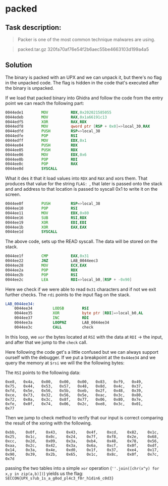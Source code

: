 # packed #

## Task description: ##
> Packer is one of the most common technique malwares are using.

> packed.tar.gz 320fa70af76e54f2b6aec55be4663103d199a4a5

## Solution ##

The binary is packed with an UPX and we can unpack it, but there's no flag in the unpacked code. The flag is hidden in the code that's executed after the
binary is unpacked.

If we load that packed binary into Ghidra and follow the code from the entry point we can reach the following part:

```asm
0044ede1        MOV          RDX,0x202021585055
0044edeb        MOV          RAX,0x1a66191c13                                                       FLAG
0044edf5        XOR          RAX,RDX
0044edf8        MOV          qword ptr [RSP + 0x0]=>local_30,RAX
0044edfd        PUSH         RSP=>local_38
0044edfe        POP          RSI
0044edff        MOV          EDX,0x1
0044ee04        PUSH         RDX
0044ee05        PUSH         RDX
0044ee06        MOV          EDX,0x6
0044ee0b        POP          RDI
0044ee0c        POP          RAX
0044ee0d        SYSCALL                                                                             sys_write
```

What it des it that it load values into `RDX` and `RAX` and xors them. That produces that value for the string `FLAG: `,
that later is passed onto the stack and and address to that location is passed to syscall 0x1 to write it on the screen.

```asm
0044ee0f        PUSH         RSP=>local_38
0044ee10        POP          RSI
0044ee11        MOV          EDX,0x80
0044ee16        SUB          RSI,RDX
0044ee19        XOR          EDI,EDI
0044ee1b        XOR          EAX,EAX
0044ee1d        SYSCALL                                                                             sys_read
```
The above code, sets up the READ syscall. The data will be stored on the stack.

```asm
0044ee1f        CMP          EAX,0x31
0044ee22        JNZ          LAB_0044eec3
0044ee28        MOV          ECX,EAX
0044ee2a        POP          RDX
0044ee2b        POP          RSI
0044ee2c        LEA          RDI=>local_b0,[RSP + -0x90]
```

Here we check if we were able to read `0x31` characters and if not we exit further checks. The `rdi` points to the input flag on the stack.

```asm
LAB_0044ee34:
    0044ee34         LODSB        RSI
    0044ee35         XOR          byte ptr [RDI]=>local_b0,AL
    0044ee37         INC          RDI
    0044ee3a         LOOPNZ       LAB_0044ee34
    0044ee3c         CALL         check
```

In this loop, we `xor` the bytes located at `RSI` with the data at `RDI` -> the input, and after that we jump to the `check` call.

Here following the code get's a little confused but we can always support ourself with the debugger. If we put a breakpoint at the `0x44ee34`
and we query the memory at `$rsi` we will the the following bytes:

The `RSI` points to the following data:

```
0xe8,   0x4a,   0x00,   0x00,   0x00,   0x83,   0xf9,   0x49,
0x75,   0x44,   0x53,   0x57,   0x48,   0x8d,   0x4c,   0x37,
0xfd,   0x5e,   0x56,   0x5b,   0xeb,   0x2f,   0x48,   0x39,
0xce,   0x73,   0x32,   0x56,   0x5e,   0xac,   0x3c,   0x80,
0x72,   0x0a,   0x3c,   0x8f,   0x77,   0x06,   0x80,   0x7e,
0xfe,   0x0f,   0x74,   0x06,   0x2c,   0xe8,   0x3c,   0x01,
0x77
```

Then we jump to check method to verify that our input is correct comparing the result of the xoring with the following.

```
0xbb,    0x0f,    0x43,    0x43,    0x4f,    0xcd,    0x82,    0x1c,
0x25,    0x1c,    0x0c,    0x24,    0x7f,    0xf8,    0x2e,    0x68,
0xcc,    0x2d,    0x09,    0x3a,    0xb4,    0x48,    0x78,    0x56,
0xaa,    0x2c,    0x42,    0x3a,    0x6a,    0xcf,    0x0f,    0xdf,
0x14,    0x3a,    0x4e,    0xd0,    0x1f,    0x37,    0xe4,    0x17,
0x90,    0x39,    0x2b,    0x65,    0x1c,    0x8c,    0x0f,    0x7c,
0x7d
```

passing the two tables into a simple `xor` operation (`''.join([chr(x^y) for x,y in zip(a,b)])`) yields us the flag: `SECCON{UPX_s7ub_1s_a_g0od_pl4c3_f0r_h1din6_c0d3}`